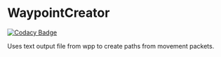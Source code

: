 WaypointCreator
===============

[![Codacy Badge](https://api.codacy.com/project/badge/Grade/12aa8007044149b398e2d979e7c148a2)](https://www.codacy.com/app/TrinityCore/WaypointCreator?utm_source=github.com&amp;utm_medium=referral&amp;utm_content=TrinityCore/WaypointCreator&amp;utm_campaign=Badge_Grade)

Uses text output file from wpp to create paths from movement packets.

